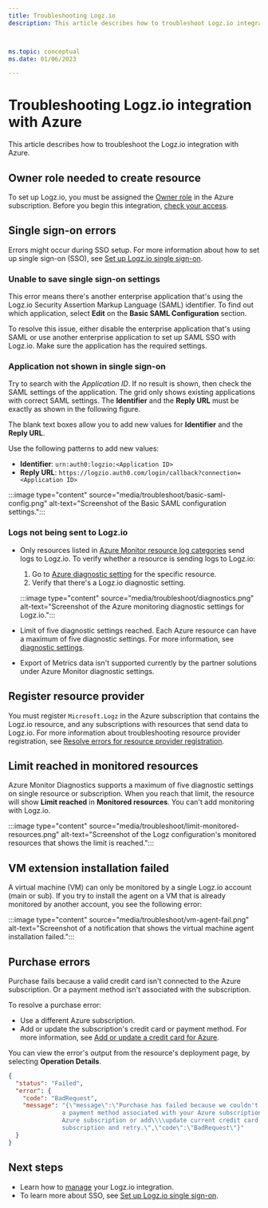 ```yaml
---
title: Troubleshooting Logz.io
description: This article describes how to troubleshoot Logz.io integration with Azure.



ms.topic: conceptual
ms.date: 01/06/2023

---
```


# Troubleshooting Logz.io integration with Azure

This article describes how to troubleshoot the Logz.io integration with Azure.

## Owner role needed to create resource

To set up Logz.io, you must be assigned the [Owner role](../../role-based-access-control/rbac-and-directory-admin-roles.md) in the Azure subscription. Before you begin this integration, [check your access](../../role-based-access-control/check-access.md).

## Single sign-on errors

Errors might occur during SSO setup. For more information about how to set up single sign-on (SSO), see [Set up Logz.io single sign-on](setup-sso.md).

### Unable to save single sign-on settings

This error means there's another enterprise application that's using the Logz.io Security Assertion Markup Language (SAML) identifier. To find out which application, select **Edit** on the **Basic SAML Configuration** section.

To resolve this issue, either disable the enterprise application that's using SAML or use another enterprise application to set up SAML SSO with Logz.io. Make sure the application has the required settings.

### Application not shown in single sign-on

Try to search with the _Application ID_. If no result is shown, then check the SAML settings of the application. The grid only shows existing applications with correct SAML settings. The **Identifier** and the **Reply URL** must be exactly as shown in the following figure.

The blank text boxes allow you to add new values for **Identifier** and the **Reply URL**.

Use the following patterns to add new values:

- **Identifier**: `urn:auth0:logzio:<Application ID>`
- **Reply URL**: `https://logzio.auth0.com/login/callback?connection=<Application ID>`

:::image type="content" source="media/troubleshoot/basic-saml-config.png" alt-text="Screenshot of the Basic SAML configuration settings.":::

### Logs not being sent to Logz.io

- Only resources listed in [Azure Monitor resource log categories](/azure/azure-monitor/essentials/resource-logs-categories) send logs to Logz.io.  To verify whether a resource is sending logs to Logz.io:

   1. Go to [Azure diagnostic setting](/azure/azure-monitor/essentials/diagnostic-settings) for the specific resource.
   1. Verify that there's a Logz.io diagnostic setting.

   :::image type="content" source="media/troubleshoot/diagnostics.png" alt-text="Screenshot of the Azure monitoring diagnostic settings for Logz.io.":::

- Limit of five diagnostic settings reached. Each Azure resource can have a maximum of five diagnostic settings. For more information, see [diagnostic settings](/azure/azure-monitor/essentials/diagnostic-settings?tabs=portal).

- Export of Metrics data isn't supported currently by the partner solutions under Azure Monitor diagnostic settings. 

## Register resource provider

You must register `Microsoft.Logz` in the Azure subscription that contains the Logz.io resource, and any subscriptions with resources that send data to Logz.io. For more information about troubleshooting resource provider registration, see [Resolve errors for resource provider registration](../../azure-resource-manager/troubleshooting/error-register-resource-provider.md).

## Limit reached in monitored resources

Azure Monitor Diagnostics supports a maximum of five diagnostic settings on single resource or subscription. When you reach that limit, the resource will show **Limit reached** in **Monitored resources**. You can't add monitoring with Logz.io.

:::image type="content" source="media/troubleshoot/limit-monitored-resources.png" alt-text="Screenshot of the Logz configuration's monitored resources that shows the limit is reached.":::

## VM extension installation failed

A virtual machine (VM) can only be monitored by a single Logz.io account (main or sub). If you try to install the agent on a VM that is already monitored by another account, you see the following error:

:::image type="content" source="media/troubleshoot/vm-agent-fail.png" alt-text="Screenshot of a notification that shows the virtual machine agent installation failed.":::

## Purchase errors

Purchase fails because a valid credit card isn't connected to the Azure subscription. Or a payment method isn't associated with the subscription.

To resolve a purchase error:

- Use a different Azure subscription.
- Add or update the subscription's credit card or payment method. For more information, see [Add or update a credit card for Azure](../../cost-management-billing/manage/change-credit-card.md).

You can view the error's output from the resource's deployment page, by selecting **Operation Details**.

```json
{
  "status": "Failed",
  "error": {
    "code": "BadRequest",
    "message": "{\"message\":\"Purchase has failed because we couldn't find a valid credit card nor
               a payment method associated with your Azure subscription. Please use a different
               Azure subscription or add\\\\update current credit card or payment method for this
               subscription and retry.\",\"code\":\"BadRequest\"}"
  }
}
```

## Next steps

- Learn how to [manage](manage.md) your Logz.io integration.
- To learn more about SSO, see [Set up Logz.io single sign-on](setup-sso.md).